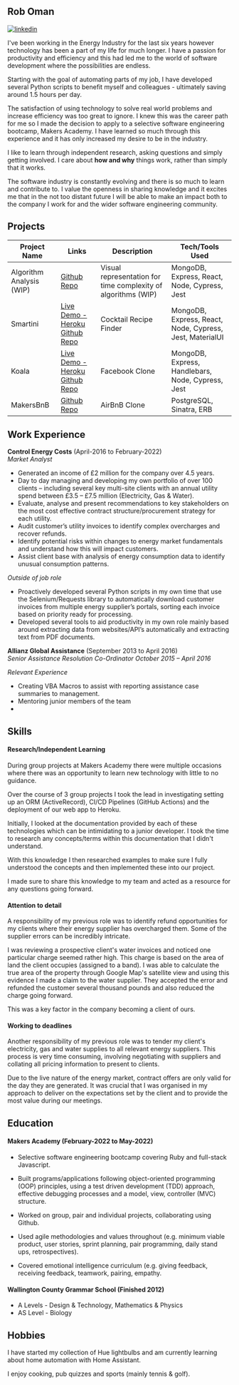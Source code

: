 ## Rob Oman

[![linkedin](https://img.shields.io/badge/LinkedIn-0077B5?style=for-the-badge&logo=linkedin&logoColor=white)](https://www.linkedin.com/in/rob-oman)

I've been working in the Energy Industry for the last six years however technology has been a part of my life for much longer. I have a passion for productivity and efficiency and this had led me to the world of software development where the possibilities are endless.

Starting with the goal of automating parts of my job, I have developed several Python scripts to benefit myself and colleagues - ultimately saving around 1.5 hours per day. 

The satisfaction of using technology to solve real world problems and increase efficiency was too great to ignore. I knew this was the career path for me so I made the decision to apply to a selective software engineering bootcamp, Makers Academy. I have learned so much through this experience and it has only increased my desire to be in the industry. 

I like to learn through independent research, asking questions and simply getting involved. I care about **how and why** things work, rather than simply that it works.

The software industry is constantly evolving and there is so much to learn and contribute to. I value the openness in sharing knowledge and it excites me that in the not too distant future I will be able to make an impact both to the company I work for and the wider software engineering community.


## Projects

| Project Name       | Links                           | Description                                                  | Tech/Tools Used                                          |
|--------------------|---------------------------------|--------------------------------------------------------------|----------------------------------------------------------|
| Algorithm Analysis (WIP) | [Github Repo](https://github.com/r94o/algorithm-complexity) | Visual representation for time complexity of algorithms (WIP) | MongoDB, Express, React, Node, Cypress, Jest |
| Smartini           | [Live Demo - Heroku](https://smartini-makers.herokuapp.com/)  [Github Repo](https://github.com/r94o/smartini) | Cocktail Recipe Finder                                       | MongoDB, Express, React, Node, Cypress, Jest, MaterialUI |
| Koala              | [Live Demo - Heroku](https://koala-acebook.herokuapp.com/)  [Github Repo](https://github.com/r94o/Koala) | Facebook Clone                                               | MongoDB, Express, Handlebars, Node, Cypress, Jest        |
| MakersBnB          | [Github Repo](https://github.com/r94o/MakersBnB) | AirBnB Clone                                                 | PostgreSQL, Sinatra, ERB                                 |
## Work Experience

**Control Energy Costs** (April-2016 to February-2022)  
_Market Analyst_

- Generated an income of £2 million for the company over 4.5 years.
- Day to day managing and developing my own portfolio of over 100 clients – including several key multi-site clients with an annual utility spend between £3.5 – £7.5 million (Electricity, Gas & Water).
- Evaluate, analyse and present recommendations to key stakeholders on the most cost effective contract structure/procurement strategy for each utility.
- Audit customer’s utility invoices to identify complex overcharges and recover refunds.
- Identify potential risks within changes to energy market fundamentals and understand how this will impact
customers.
- Assist client base with analysis of energy consumption data to identify unusual consumption patterns.

_Outside of job role_
- Proactively developed several Python scripts in my own time that use the Selenium/Requests library to automatically download customer invoices from multiple energy supplier’s portals, sorting each invoice based on priority ready for processing.
- Developed several tools to aid productivity in my own role mainly based around extracting data from websites/API’s automatically and extracting text from PDF documents.


**Allianz Global Assistance** (September 2013 to April 2016)  
_Senior Assistance Resolution Co-Ordinator October 2015 – April 2016_

_Relevant Experience_
- Creating VBA Macros to assist with reporting assistance case summaries to management.
- Mentoring junior members of the team
- 

## Skills

#### Research/Independent Learning
During group projects at Makers Academy there were multiple occasions where there was an opportunity to learn new technology with little to no guidance.

Over the course of 3 group projects I took the lead in investigating setting up an ORM (ActiveRecord), CI/CD Pipelines (GitHub Actions) and the deployment of our web app to Heroku.

Initially, I looked at the documentation provided by each of these technologies which can be intimidating to a junior developer. I took the time to research any concepts/terms within this documentation that I didn't understand. 

With this knowledge I then researched examples to make sure I fully understood the concepts and then implemented these into our project.

I made sure to share this knowledge to my team and acted as a resource for any questions going forward.

#### Attention to detail
A responsibility of my previous role was to identify refund opportunities for my clients where their energy supplier has overcharged them. Some of the supplier errors can be incredibly intricate.

I was reviewing a prospective client's water invoices and noticed one particular charge seemed rather high. This charge is based on the area of land the client occupies (assigned to a band). I was able to calculate the true area of the property through Google Map's satellite view and using this evidence I made a claim to the water supplier. They accepted the error and refunded the customer several thousand pounds and also reduced the charge going forward.

This was a key factor in the company becoming a client of ours.

#### Working to deadlines
Another responsibility of my previous role was to tender my client's electricity, gas and water supplies to all relevant energy suppliers. This process is very time consuming, involving negotiating with suppliers and collating all pricing information to present to clients.

Due to the live nature of the energy market, contract offers are only valid for the day they are generated. It was crucial that I was organised in my approach to deliver on the expectations set by the client and to provide the most value during our meetings.



## Education

#### Makers Academy (February-2022 to May-2022)

- Selective software engineering bootcamp covering Ruby and full-stack Javascript.

- Built programs/applications following object-oriented programming (OOP) principles, using a test driven development (TDD) approach, effective debugging processes and a model, view, controller (MVC) structure.

- Worked on group, pair and individual projects, collaborating using Github.

- Used agile methodologies and values throughout (e.g. minimum viable product, user stories, sprint planning, pair programming, daily stand ups, retrospectives).

- Covered emotional intelligence curriculum (e.g. giving feedback, receiving feedback, teamwork, pairing, empathy.

#### Wallington County Grammar School (Finished 2012)

- A Levels - Design & Technology, Mathematics & Physics
- AS Level - Biology

## Hobbies

I have started my collection of Hue lightbulbs and am currently learning about home automation with Home Assistant.

I enjoy cooking, pub quizzes and sports (mainly tennis & golf).
